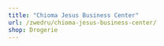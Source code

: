 ```yaml
---
title: "Chioma Jesus Business Center"
url: /zwedru/chioma-jesus-business-center/
shop: Drogerie
---
```

